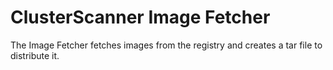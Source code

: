 # ClusterScanner Image Fetcher
The Image Fetcher fetches images from the registry and creates a tar file to distribute it. 